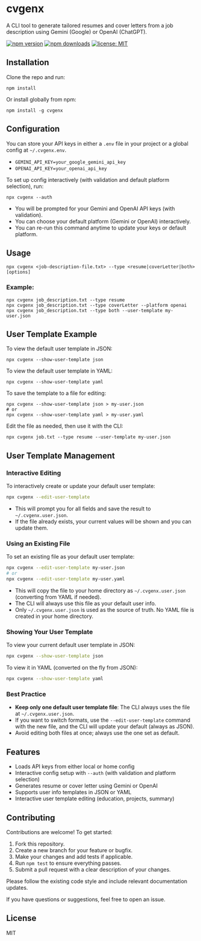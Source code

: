 # cvgenx

A CLI tool to generate tailored resumes and cover letters from a job description using Gemini (Google) or OpenAI (ChatGPT).

[![npm version](https://img.shields.io/npm/v/cvgenx.svg)](https://www.npmjs.com/package/cvgenx)
[![npm downloads](https://img.shields.io/npm/dm/cvgenx.svg)](https://www.npmjs.com/package/cvgenx)
[![license: MIT](https://img.shields.io/badge/license-MIT-green.svg)](LICENSE)

## Installation

Clone the repo and run:

```
npm install
```

Or install globally from npm:

```
npm install -g cvgenx
```

## Configuration

You can store your API keys in either a `.env` file in your project or a global config at `~/.cvgenx.env`.

- `GEMINI_API_KEY=your_google_gemini_api_key`
- `OPENAI_API_KEY=your_openai_api_key`

To set up config interactively (with validation and default platform selection), run:

```
npx cvgenx --auth
```
- You will be prompted for your Gemini and OpenAI API keys (with validation).
- You can choose your default platform (Gemini or OpenAI) interactively.
- You can re-run this command anytime to update your keys or default platform.

## Usage

```
npx cvgenx <job-description-file.txt> --type <resume|coverLetter|both> [options]
```

### Example:

```
npx cvgenx job_description.txt --type resume
npx cvgenx job_description.txt --type coverLetter --platform openai
npx cvgenx job_description.txt --type both --user-template my-user.json
```

## User Template Example

To view the default user template in JSON:
```
npx cvgenx --show-user-template json
```
To view the default user template in YAML:
```
npx cvgenx --show-user-template yaml
```
To save the template to a file for editing:
```
npx cvgenx --show-user-template json > my-user.json
# or
npx cvgenx --show-user-template yaml > my-user.yaml
```
Edit the file as needed, then use it with the CLI:
```
npx cvgenx job.txt --type resume --user-template my-user.json
```

## User Template Management

### Interactive Editing

To interactively create or update your default user template:
```sh
npx cvgenx --edit-user-template
```
- This will prompt you for all fields and save the result to `~/.cvgenx.user.json`.
- If the file already exists, your current values will be shown and you can update them.

### Using an Existing File

To set an existing file as your default user template:
```sh
npx cvgenx --edit-user-template my-user.json
# or
npx cvgenx --edit-user-template my-user.yaml
```
- This will copy the file to your home directory as `~/.cvgenx.user.json` (converting from YAML if needed).
- The CLI will always use this file as your default user info.
- Only `~/.cvgenx.user.json` is used as the source of truth. No YAML file is created in your home directory.

### Showing Your User Template

To view your current default user template in JSON:
```sh
npx cvgenx --show-user-template json
```
To view it in YAML (converted on the fly from JSON):
```sh
npx cvgenx --show-user-template yaml
```

### Best Practice

- **Keep only one default user template file**: The CLI always uses the file at `~/.cvgenx.user.json`.
- If you want to switch formats, use the `--edit-user-template` command with the new file, and the CLI will update your default (always as JSON).
- Avoid editing both files at once; always use the one set as default.

## Features
- Loads API keys from either local or home config
- Interactive config setup with `--auth` (with validation and platform selection)
- Generates resume or cover letter using Gemini or OpenAI
- Supports user info templates in JSON or YAML
- Interactive user template editing (education, projects, summary)

## Contributing

Contributions are welcome! To get started:

1. Fork this repository.
2. Create a new branch for your feature or bugfix.
3. Make your changes and add tests if applicable.
4. Run `npm test` to ensure everything passes.
5. Submit a pull request with a clear description of your changes.

Please follow the existing code style and include relevant documentation updates.

If you have questions or suggestions, feel free to open an issue.

## License

MIT
